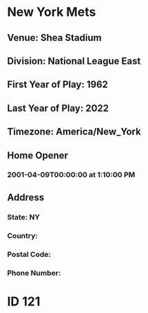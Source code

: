 # New York Mets
## Venue: Shea Stadium
## Division: National League East
## First Year of Play: 1962
## Last Year of Play: 2022
## Timezone: America/New_York
## Home Opener
### 2001-04-09T00:00:00 at 1:10:00 PM
## Address
### 
### State: NY
### Country: 
### Postal Code: 
### Phone Number: 
# ID 121